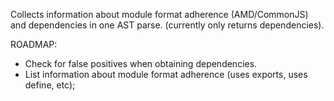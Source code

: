 Collects information about module format adherence (AMD/CommonJS) and dependencies in one AST parse. 
(currently only returns dependencies).

ROADMAP:
- Check for false positives when obtaining dependencies.
- List information about module format adherence (uses exports, uses define, etc);
